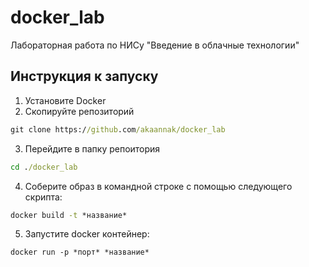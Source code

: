 # docker_lab
Лабораторная работа по НИСу "Введение в облачные технологии"

## Инструкция к запуску 
1. Установите Docker
2. Скопируйте репозиторий
```cmd
git clone https://github.com/akaannak/docker_lab
```
3. Перейдите в папку репоитория
```cmd
cd ./docker_lab
```
4. Соберите образ в командной строке с помощью следующего скрипта: 
```cmd
docker build -t *название*
```
5. Запустите docker контейнер:
```
docker run -p *порт* *название*
```

